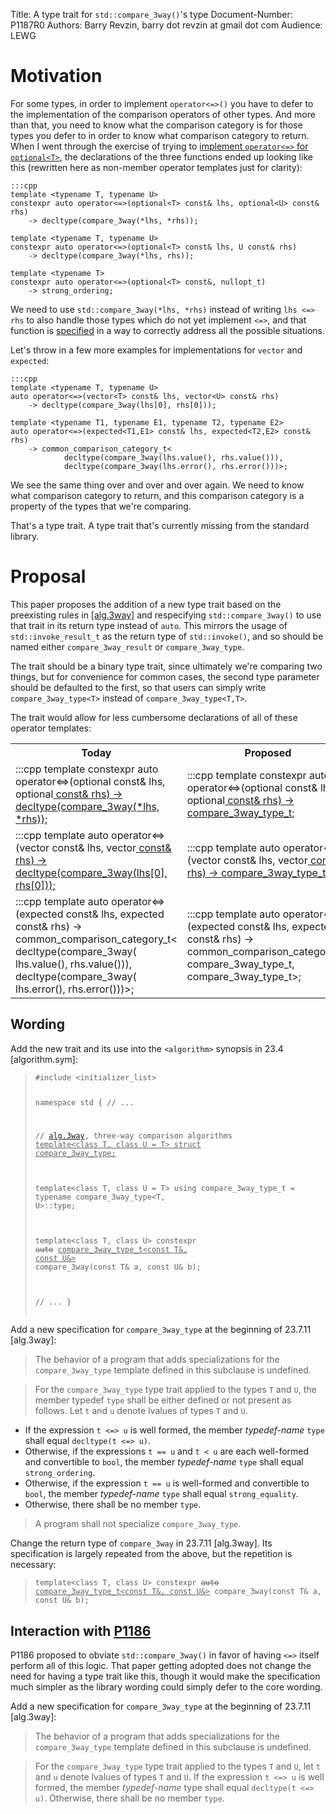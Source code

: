 Title: A type trait for `std::compare_3way()`'s type
Document-Number: P1187R0
Authors: Barry Revzin, barry dot revzin at gmail dot com
Audience: LEWG

# Motivation

For some types, in order to implement `operator<=>()` you have to defer to the implementation of the 
comparison operators of other types. And more than that, you need to know what the comparison category is for those types you defer to in order to know what comparison category to return. When I went through the exercise of trying to [implement `operator<=>` for `optional<T>`][revzin.impl], the declarations of the three functions ended up looking like this (rewritten here as non-member operator templates just for clarity):

    :::cpp
    template <typename T, typename U>
    constexpr auto operator<=>(optional<T> const& lhs, optional<U> const& rhs)
        -> decltype(compare_3way(*lhs, *rhs));
        
    template <typename T, typename U>
    constexpr auto operator<=>(optional<T> const& lhs, U const& rhs)
        -> decltype(compare_3way(*lhs, rhs));
        
    template <typename T>
    constexpr auto operator<=>(optional<T> const&, nullopt_t)
        -> strong_ordering;

We need to use `std::compare_3way(*lhs, *rhs)` instead of writing `lhs <=> rhs` to also handle those types which do not yet implement `<=>`, and that function is [specified][alg.3way] in a way to correctly address all the possible situations.

Let's throw in a few more examples for implementations for `vector` and `expected`:

    :::cpp
    template <typename T, typename U>
    auto operator<=>(vector<T> const& lhs, vector<U> const& rhs)
        -> decltype(compare_3way(lhs[0], rhs[0]));
        
    template <typename T1, typename E1, typename T2, typename E2>
    auto operator<=>(expected<T1,E1> const& lhs, expected<T2,E2> const& rhs)
        -> common_comparison_category_t<
                decltype(compare_3way(lhs.value(), rhs.value())),
                decltype(compare_3way(lhs.error(), rhs.error()))>;
                
We see the same thing over and over and over again. We need to know what comparison category to return, and this comparison category is a property of the types that we're comparing. 

That's a type trait. A type trait that's currently missing from the standard library.

# Proposal

This paper proposes the addition of a new type trait based on the preexisting rules in [\[alg.3way\]][alg.3way] and respecifying `std::compare_3way()` to use that trait in its return type instead of `auto`. This mirrors the usage of `std::invoke_result_t` as the return type of `std::invoke()`, and so should be named either `compare_3way_result` or `compare_3way_type`.

The trait should be a binary type trait, since ultimately we're comparing two things, but for convenience for common cases, the second type parameter should be defaulted to the first, so that users can simply write `compare_3way_type<T>` instead of `compare_3way_type<T,T>`.

The trait would allow for less cumbersome declarations of all of these operator templates:

<table style="width:100%">
<tr>
<th style="width:50%">
Today
</th>
<th style="width:50%">
Proposed
</th>
</tr>
<tr>
<td>
    :::cpp
    template <typename T, typename U>
    constexpr auto operator<=>(optional<T> const& lhs,
            optional<U> const& rhs)
        -> decltype(compare_3way(*lhs, *rhs));
</td>
<td>
    :::cpp
    template <typename T, typename U>
    constexpr auto operator<=>(optional<T> const& lhs,
            optional<U> const& rhs)
        -> compare_3way_type_t<T const&, U const&>;
</td>
</tr>
<tr>
<td>
    :::cpp
    template <typename T, typename U>
    auto operator<=>(vector<T> const& lhs,
            vector<U> const& rhs)
        -> decltype(compare_3way(lhs[0], rhs[0]));
</td>
<td>
    :::cpp
    template <typename T, typename U>
    auto operator<=>(vector<T> const& lhs,
            vector<U> const& rhs)
        -> compare_3way_type_t<T const&, U const&>;
</td>
</tr>
<tr>
<td>
    :::cpp
    template <typename T1, typename E1,
        typename T2, typename E2>
    auto operator<=>(expected<T1,E1> const& lhs,
            expected<T2,E2> const& rhs)
        -> common_comparison_category_t<
                decltype(compare_3way(
                    lhs.value(), rhs.value())),
                decltype(compare_3way(
                    lhs.error(), rhs.error()))>;
</td>
<td>
    :::cpp
    template <typename T1, typename E1,
        typename T2, typename E2>
    auto operator<=>(expected<T1,E1> const& lhs,
            expected<T2,E2> const& rhs)
        -> common_comparison_category_t<
                compare_3way_type_t<T1 const&, T2 const&>,
                compare_3way_type_t<E1 const&, E2 const&>>;
</td>
</tr>    
</table>

## Wording

Add the new trait and its use into the `<algorithm>` synopsis in 23.4 [algorithm.sym]:

<blockquote><pre class="codehilite"><code class="language-cpp">#include &lt;initializer_list>

namespace std {
  // ...
  
  // [alg.3way], three-way comparison algorithms
  </code><code><ins>template&lt;class T, class U = T> struct compare_3way_type;
  
  template&lt;class T, class U = T>
    using compare_3way_type_t = typename compare_3way_type&lt;T, U>::type;</ins></code><code class="language-cpp">
  
  template&lt;class T, class U>
    constexpr </code><code><del>auto</del> <ins>compare_3way_type_t&lt;const T&, const U&></ins></code><code class="language-cpp"> compare_3way(const T& a, const U& b);
    
  // ...
}</code></pre></blockquote>

Add a new specification for `compare_3way_type` at the beginning of 23.7.11 \[alg.3way\]:

>  The behavior of a program that adds specializations for the `compare_3way_type` template defined in this subclause is undefined.

> For the `compare_3way_type` type trait applied to the types `T` and `U`, the member typedef `type` shall be either defined or not present as follows. Let `t` and `u` denote lvalues of types `T` and `U`. 
>
 - If the expression `t <=> u` is well formed, the member *typedef-name* `type` shall equal `decltype(t <=> u)`.
 - Otherwise, if the expressions `t == u` and `t < u` are each well-formed and convertible to `bool`, the member *typedef-name* `type` shall equal `strong_ordering`.
 - Otherwise, if the expression `t == u` is well-formed and convertible to `bool`, the member *typedef-name* `type` shall equal `strong_equality`.
 - Otherwise, there shall be no member `type`.
 
 > A program shall not specialize `compare_3way_type`. 
 
Change the return type of `compare_3way` in 23.7.11 \[alg.3way\]. Its specification is largely repeated from the above, but the repetition is necessary:

<blockquote><pre class="codehilite"><code class="language-cpp">template&lt;class T, class U> constexpr </code><code><del>auto</del> <ins>compare_3way_type_t&lt;const T&, const U&></ins></code><code class="language-cpp"> compare_3way(const T& a, const U& b);</code></pre></blockquote>

## Interaction with [P1186](https://wg21.link/p1186r0)

P1186 proposed to obviate `std::compare_3way()` in favor of having `<=>` itself perform all of this logic. That paper getting adopted does not change the need for having a type trait like this, though it would make the specification much simpler as the library wording could simply defer to the core wording. 

Add a new specification for `compare_3way_type` at the beginning of 23.7.11 \[alg.3way\]:

> The behavior of a program that adds specializations for the `compare_3way_type` template defined in this subclause is undefined.

> For the `compare_3way_type` type trait applied to the types `T` and `U`, let `t` and `u` denote lvalues of types `T` and `U`. If the expression `t <=> u` is well formed, the member *typedef-name* type shall equal `decltype(t <=> u)`. Otherwise, there shall be no member `type`.


[revzin.impl]: https://medium.com/@barryrevzin/implementing-the-spaceship-operator-for-optional-4de89fc6d5ec "Implementing the spaceship operator for optional||Barry Revzin||2017-11-16"
[alg.3way]: http://eel.is/c++draft/alg.3way "[alg.3way]"
